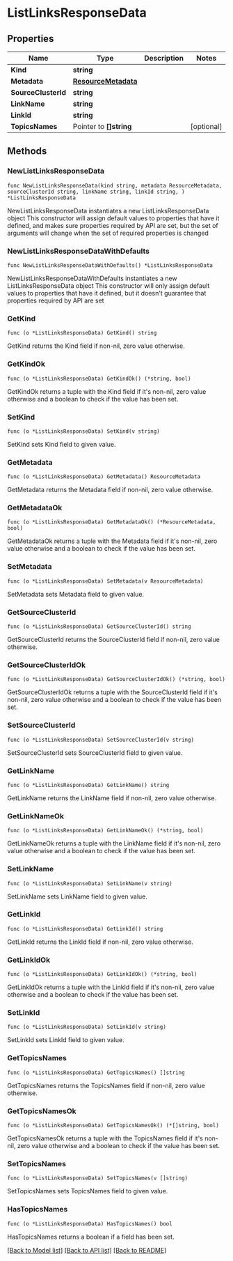 # ListLinksResponseData

## Properties

Name | Type | Description | Notes
------------ | ------------- | ------------- | -------------
**Kind** | **string** |  | 
**Metadata** | [**ResourceMetadata**](ResourceMetadata.md) |  | 
**SourceClusterId** | **string** |  | 
**LinkName** | **string** |  | 
**LinkId** | **string** |  | 
**TopicsNames** | Pointer to **[]string** |  | [optional] 

## Methods

### NewListLinksResponseData

`func NewListLinksResponseData(kind string, metadata ResourceMetadata, sourceClusterId string, linkName string, linkId string, ) *ListLinksResponseData`

NewListLinksResponseData instantiates a new ListLinksResponseData object
This constructor will assign default values to properties that have it defined,
and makes sure properties required by API are set, but the set of arguments
will change when the set of required properties is changed

### NewListLinksResponseDataWithDefaults

`func NewListLinksResponseDataWithDefaults() *ListLinksResponseData`

NewListLinksResponseDataWithDefaults instantiates a new ListLinksResponseData object
This constructor will only assign default values to properties that have it defined,
but it doesn't guarantee that properties required by API are set

### GetKind

`func (o *ListLinksResponseData) GetKind() string`

GetKind returns the Kind field if non-nil, zero value otherwise.

### GetKindOk

`func (o *ListLinksResponseData) GetKindOk() (*string, bool)`

GetKindOk returns a tuple with the Kind field if it's non-nil, zero value otherwise
and a boolean to check if the value has been set.

### SetKind

`func (o *ListLinksResponseData) SetKind(v string)`

SetKind sets Kind field to given value.


### GetMetadata

`func (o *ListLinksResponseData) GetMetadata() ResourceMetadata`

GetMetadata returns the Metadata field if non-nil, zero value otherwise.

### GetMetadataOk

`func (o *ListLinksResponseData) GetMetadataOk() (*ResourceMetadata, bool)`

GetMetadataOk returns a tuple with the Metadata field if it's non-nil, zero value otherwise
and a boolean to check if the value has been set.

### SetMetadata

`func (o *ListLinksResponseData) SetMetadata(v ResourceMetadata)`

SetMetadata sets Metadata field to given value.


### GetSourceClusterId

`func (o *ListLinksResponseData) GetSourceClusterId() string`

GetSourceClusterId returns the SourceClusterId field if non-nil, zero value otherwise.

### GetSourceClusterIdOk

`func (o *ListLinksResponseData) GetSourceClusterIdOk() (*string, bool)`

GetSourceClusterIdOk returns a tuple with the SourceClusterId field if it's non-nil, zero value otherwise
and a boolean to check if the value has been set.

### SetSourceClusterId

`func (o *ListLinksResponseData) SetSourceClusterId(v string)`

SetSourceClusterId sets SourceClusterId field to given value.


### GetLinkName

`func (o *ListLinksResponseData) GetLinkName() string`

GetLinkName returns the LinkName field if non-nil, zero value otherwise.

### GetLinkNameOk

`func (o *ListLinksResponseData) GetLinkNameOk() (*string, bool)`

GetLinkNameOk returns a tuple with the LinkName field if it's non-nil, zero value otherwise
and a boolean to check if the value has been set.

### SetLinkName

`func (o *ListLinksResponseData) SetLinkName(v string)`

SetLinkName sets LinkName field to given value.


### GetLinkId

`func (o *ListLinksResponseData) GetLinkId() string`

GetLinkId returns the LinkId field if non-nil, zero value otherwise.

### GetLinkIdOk

`func (o *ListLinksResponseData) GetLinkIdOk() (*string, bool)`

GetLinkIdOk returns a tuple with the LinkId field if it's non-nil, zero value otherwise
and a boolean to check if the value has been set.

### SetLinkId

`func (o *ListLinksResponseData) SetLinkId(v string)`

SetLinkId sets LinkId field to given value.


### GetTopicsNames

`func (o *ListLinksResponseData) GetTopicsNames() []string`

GetTopicsNames returns the TopicsNames field if non-nil, zero value otherwise.

### GetTopicsNamesOk

`func (o *ListLinksResponseData) GetTopicsNamesOk() (*[]string, bool)`

GetTopicsNamesOk returns a tuple with the TopicsNames field if it's non-nil, zero value otherwise
and a boolean to check if the value has been set.

### SetTopicsNames

`func (o *ListLinksResponseData) SetTopicsNames(v []string)`

SetTopicsNames sets TopicsNames field to given value.

### HasTopicsNames

`func (o *ListLinksResponseData) HasTopicsNames() bool`

HasTopicsNames returns a boolean if a field has been set.


[[Back to Model list]](../README.md#documentation-for-models) [[Back to API list]](../README.md#documentation-for-api-endpoints) [[Back to README]](../README.md)


